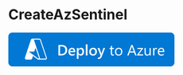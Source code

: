 
# CreateAzSentinel

[![Deploy To Azure](https://raw.githubusercontent.com/Azure/azure-quickstart-templates/master/1-CONTRIBUTION-GUIDE/images/deploytoazure.svg?sanitize=true)](https://portal.azure.com/#create/Microsoft.Template/uri/https://raw.githubusercontent.com/0ccupi3R/MDR-Onboard-Provision/main/msspdeploy.json/createUIDefinitionUri/https://raw.githubusercontent.com/0ccupi3R/MDR-Onboard-Provision/main/createUiDefinition.json)